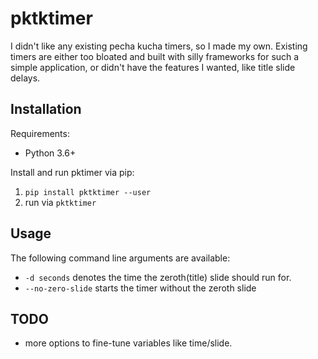 # pktktimer
I didn't like any existing pecha kucha timers, so I made my own. 
Existing timers are either too bloated and built with silly frameworks for such a simple application, or didn't have the features I wanted, like title slide delays.

## Installation
Requirements:
+ Python 3.6+

Install and run pktimer via pip:
1. `pip install pktktimer --user`
2. run via `pktktimer`

## Usage
The following command line arguments are available:
+ `-d seconds` denotes the time the zeroth(title) slide should run for. 
+ `--no-zero-slide` starts the timer without the zeroth slide

## TODO
+ more options to fine-tune variables like time/slide.



